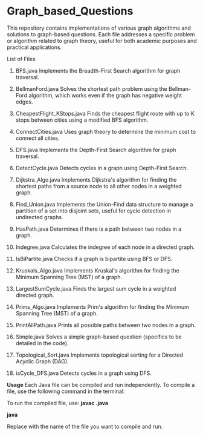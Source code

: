 # Graph_based_Questions
This repository contains implementations of various graph algorithms and solutions to graph-based questions. Each file addresses a specific problem or algorithm related to graph theory, useful for both academic purposes and practical applications.

List of Files
1) BFS.java
Implements the Breadth-First Search algorithm for graph traversal.

2) BellmanFord.java
Solves the shortest path problem using the Bellman-Ford algorithm, which works even if the graph has negative weight edges.

3) CheapestFlight_KStops.java
Finds the cheapest flight route with up to K stops between cities using a modified BFS algorithm.

4) ConnectCities.java
Uses graph theory to determine the minimum cost to connect all cities.

5) DFS.java
Implements the Depth-First Search algorithm for graph traversal.

6) DetectCycle.java
Detects cycles in a graph using Depth-First Search.

7) Dijkstra_Algo.java
Implements Dijkstra's algorithm for finding the shortest paths from a source node to all other nodes in a weighted graph.

8) Find_Union.java
Implements the Union-Find data structure to manage a partition of a set into disjoint sets, useful for cycle detection in undirected graphs.

9) HasPath.java
Determines if there is a path between two nodes in a graph.

10) Indegree.java
Calculates the indegree of each node in a directed graph.

11) IsBiPartite.java
Checks if a graph is bipartite using BFS or DFS.

12) Kruskals_Algo.java
Implements Kruskal's algorithm for finding the Minimum Spanning Tree (MST) of a graph.

13) LargestSumCycle.java
Finds the largest sum cycle in a weighted directed graph.

14) Prims_Algo.java
Implements Prim's algorithm for finding the Minimum Spanning Tree (MST) of a graph.

15) PrintAllPath.java
Prints all possible paths between two nodes in a graph.

16) Simple.java
Solves a simple graph-based question (specifics to be detailed in the code).

17) Topological_Sort.java
Implements topological sorting for a Directed Acyclic Graph (DAG).

18) isCycle_DFS.java
Detects cycles in a graph using DFS.

**Usage**
Each Java file can be compiled and run independently. To compile a file, use the following command in the terminal:

To run the compiled file, use:
**javac <filename>.java**

**java <filename>**

Replace <filename> with the name of the file you want to compile and run.
